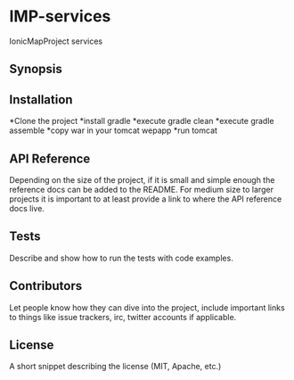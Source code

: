 # IMP-services
IonicMapProject services
## Synopsis


## Installation

*Clone the project 
*install gradle 
*execute gradle clean
*execute gradle assemble 
*copy war in your tomcat wepapp
*run tomcat 

## API Reference

Depending on the size of the project, if it is small and simple enough the reference docs can be added to the README. For medium size to larger projects it is important to at least provide a link to where the API reference docs live.

## Tests

Describe and show how to run the tests with code examples.

## Contributors

Let people know how they can dive into the project, include important links to things like issue trackers, irc, twitter accounts if applicable.

## License

A short snippet describing the license (MIT, Apache, etc.)
